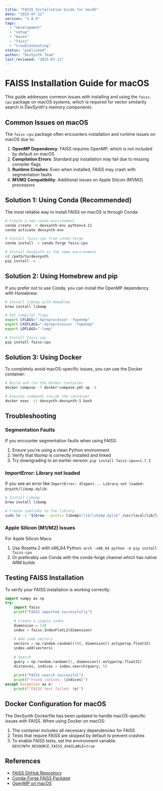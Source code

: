 ```yaml
---
title: "FAISS Installation Guide for macOS"
date: "2025-07-12"
version: "1.0.0"
tags:
  - "development"
  - "setup"
  - "macos"
  - "faiss"
  - "troubleshooting"
status: "published"
author: "DevSynth Team"
last_reviewed: "2025-07-12"
---
```


# FAISS Installation Guide for macOS

This guide addresses common issues with installing and using the `faiss-cpu` package on macOS systems, which is required for vector similarity search in DevSynth's memory components.

## Common Issues on macOS

The `faiss-cpu` package often encounters installation and runtime issues on macOS due to:

1. **OpenMP Dependency**: FAISS requires OpenMP, which is not included by default on macOS
2. **Compilation Errors**: Standard pip installation may fail due to missing compiler flags
3. **Runtime Crashes**: Even when installed, FAISS may crash with segmentation faults
4. **M1/M2 Compatibility**: Additional issues on Apple Silicon (M1/M2) processors

## Solution 1: Using Conda (Recommended)

The most reliable way to install FAISS on macOS is through Conda:

```bash
# Create a new conda environment
conda create -n devsynth-env python=3.11
conda activate devsynth-env

# Install faiss-cpu from conda-forge
conda install -c conda-forge faiss-cpu

# Install DevSynth in the same environment
cd /path/to/devsynth
pip install -e .
```

## Solution 2: Using Homebrew and pip

If you prefer not to use Conda, you can install the OpenMP dependency with Homebrew:

```bash
# Install libomp with Homebrew
brew install libomp

# Set compiler flags
export CFLAGS="-Xpreprocessor -fopenmp"
export CXXFLAGS="-Xpreprocessor -fopenmp"
export LDFLAGS="-lomp"

# Install faiss-cpu
pip install faiss-cpu
```

## Solution 3: Using Docker

To completely avoid macOS-specific issues, you can use the Docker container:

```bash
# Build and run the Docker container
docker compose -f docker-compose.yml up -d

# Execute commands inside the container
docker exec -it devsynth-devsynth-1 bash
```

## Troubleshooting

### Segmentation Faults

If you encounter segmentation faults when using FAISS:

1. Ensure you're using a clean Python environment
2. Verify that libomp is correctly installed and linked
3. Try downgrading to an earlier version: `pip install faiss-cpu==1.7.3`

### ImportError: Library not loaded

If you see an error like `ImportError: dlopen(... Library not loaded: @rpath/libomp.dylib`:

```bash
# Install libomp
brew install libomp

# Create symlinks to the library
sudo ln -s "$(brew --prefix libomp)/lib/libomp.dylib" /usr/local/lib/libomp.dylib
```

### Apple Silicon (M1/M2) Issues

For Apple Silicon Macs:

1. Use Rosetta 2 with x86_64 Python: `arch -x86_64 python -m pip install faiss-cpu`
2. Or preferably use Conda with the conda-forge channel which has native ARM builds

## Testing FAISS Installation

To verify your FAISS installation is working correctly:

```python
import numpy as np
try:
    import faiss
    print("FAISS imported successfully")
    
    # Create a simple index
    dimension = 128
    index = faiss.IndexFlatL2(dimension)
    
    # Add some vectors
    vectors = np.random.random((100, dimension)).astype(np.float32)
    index.add(vectors)
    
    # Search
    query = np.random.random((1, dimension)).astype(np.float32)
    distances, indices = index.search(query, 5)
    
    print("FAISS search successful")
    print(f"Found indices: {indices}")
except Exception as e:
    print(f"FAISS test failed: {e}")
```

## Docker Configuration for macOS

The DevSynth Dockerfile has been updated to handle macOS-specific issues with FAISS. When using Docker on macOS:

1. The container includes all necessary dependencies for FAISS
2. Tests that require FAISS are skipped by default to prevent crashes
3. To enable FAISS tests, set the environment variable: `DEVSYNTH_RESOURCE_FAISS_AVAILABLE=true`

## References

- [FAISS GitHub Repository](https://github.com/facebookresearch/faiss)
- [Conda-Forge FAISS Package](https://anaconda.org/conda-forge/faiss)
- [OpenMP on macOS](https://mac.r-project.org/openmp/)